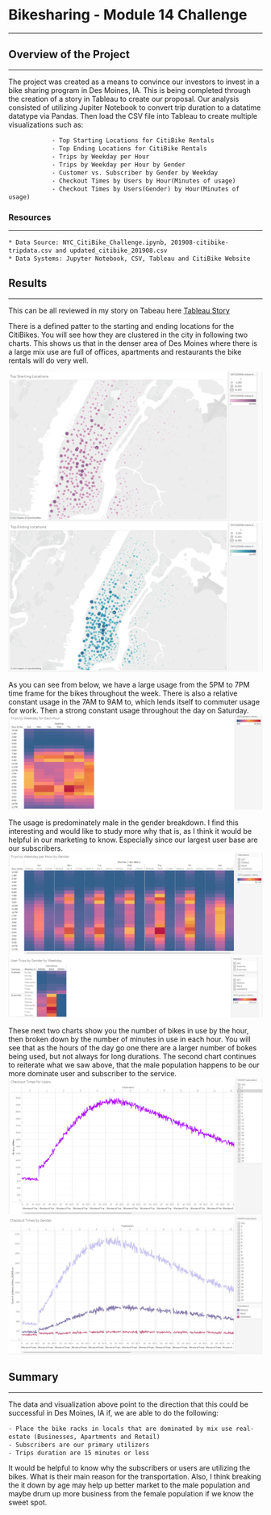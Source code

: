 # Bikesharing - Module 14 Challenge
---

## Overview of the Project
---

The project was created as a means to convince our investors to invest in a bike sharing program in Des Moines, IA.  This is being completed through the creation of a story in Tableau to create our proposal.  Our analysis consisted of utilizing Jupiter Notebook to convert trip duration to a datatime datatype via Pandas. Then load the CSV file into Tableau to create multiple visualizations such as:

                - Top Starting Locations for CitiBike Rentals
                - Top Ending Locations for CitiBike Rentals
                - Trips by Weekday per Hour
                - Trips by Weekday per Hour by Gender
                - Customer vs. Subscriber by Gender by Weekday
                - Checkout Times by Users by Hour(Minutes of usage)
                - Checkout Times by Users(Gender) by Hour(Minutes of usage) 

### Resources
---

    * Data Source: NYC_CitiBike_Challenge.ipynb, 201908-citibike-tripdata.csv and updated_citibike_201908.csv
    * Data Systems: Jupyter Notebook, CSV, Tableau and CitiBike Website
    
 ## Results
 ---
This can be all reviewed in my story on Tabeau here [Tableau Story](https://public.tableau.com/views/Book1-CitiBikes/CitiBike-Module14Challenge?:language=en-US&publish=yes&:display_count=n&:origin=viz_share_link)

There is a defined patter to the starting and ending locations for the CitiBikes.  You will see how they are clustered in the city in following two charts.  This shows us that in the denser area of Des Moines where there is a large mix use are full of offices, apartments and restaurants the bike rentals will do very well.
 
![top_starting_locations]( https://github.com/Normanfamdamly/bikesharing/blob/main/images/top_starting_locations.png)
![top_ending_locations](https://github.com/Normanfamdamly/bikesharing/blob/main/images/top_ending_locations.png)
 
As you can see from below, we have a large usage from the 5PM to 7PM time frame for the bikes throughout the week.  There is also a relative constant usage in the 7AM to 9AM to, which lends itself to commuter usage for work.  Then a strong constant usage throughout the day on Saturday. 
![trips_by_weekday_for_each_hour.png](https://github.com/Normanfamdamly/bikesharing/blob/main/images/trips_by_weekday_for_each_hour.png)

The usage is predominately male in the gender breakdown. I find this interesting and would like to study more why that is, as I think it would be helpful in our marketing to know. Especially since our largest user base are our subscribers.
![trips_by_weekday_per_hour_by_gender.png](https://github.com/Normanfamdamly/bikesharing/blob/main/images/trips_by_weekday_per_hour_by_gender.png)
![users_trips_by_gender_by_weekday.png](https://github.com/Normanfamdamly/bikesharing/blob/main/images/users_trips_by_gender_by_weekday.png)
 
 These next two charts show you the number of bikes in use by the hour, then broken down by the number of minutes in use in each hour.  You will see that as the hours of the day go one there are a larger number of bokes being used, but not always for long durations. The second chart continues to reiterate what we saw above, that the male population happens to be our more dominate user and subscriber to the service.
 ![checkout_times_for_uesrs.png](https://github.com/Normanfamdamly/bikesharing/blob/main/images/checkout_times_for_uesrs.png)
 ![checkout_times_by_gender.png](https://github.com/Normanfamdamly/bikesharing/blob/main/images/checkout_times_by_gender.png)
 
 ## Summary
 ---
The data and visualization above point to the direction that this could be successful in Des Moines, IA if, we are able to do the following:
   
    - Place the bike racks in locals that are dominated by mix use real-estate (Businesses, Apartments and Retail)
    - Subscribers are our primary utilizers
    - Trips duration are 15 minutes or less
    
It would be helpful to know why the subscribers or users are utilizing the bikes.  What is their main reason for the transportation.  Also, I think breaking the it down by age may help up better market to the male population and maybe drum up more business from the female population if we know the sweet spot.
